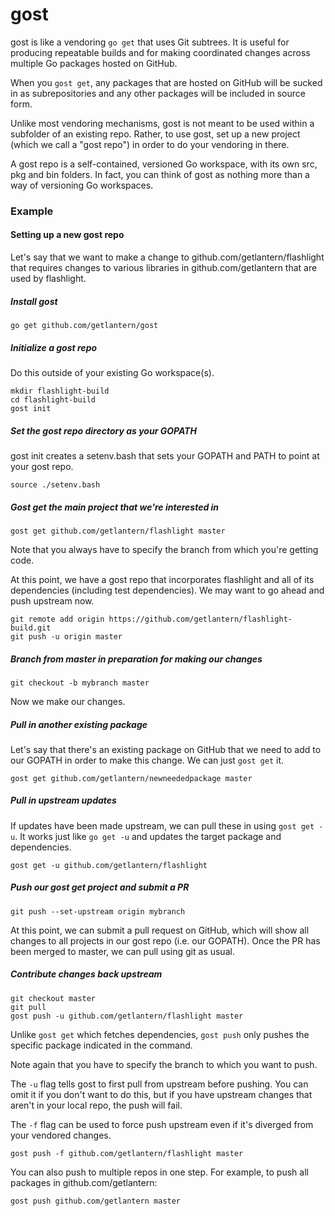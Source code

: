 gost
==========
gost is like a vendoring `go get` that uses Git subtrees. It is useful for
producing repeatable builds and for making coordinated changes across multiple
Go packages hosted on GitHub.

When you `gost get`, any packages that are hosted on GitHub will be sucked in as
subrepositories and any other packages will be included in source form.

Unlike most vendoring mechanisms, gost is not meant to be used within a
subfolder of an existing repo. Rather, to use gost, set up a new project (which
we call a "gost repo") in order to do your vendoring in there.

A gost repo is a self-contained, versioned Go workspace, with its own src, pkg
and bin folders. In fact, you can think of gost as nothing more than a way of
versioning Go workspaces.

### Example

#### Setting up a new gost repo

Let's say that we want to make a change to github.com/getlantern/flashlight that
requires changes to various libraries in github.com/getlantern that are used by
flashlight.

##### Install gost

```
go get github.com/getlantern/gost
```

##### Initialize a gost repo

Do this outside of your existing Go workspace(s).

```
mkdir flashlight-build
cd flashlight-build
gost init
```

##### Set the gost repo directory as your GOPATH

gost init creates a setenv.bash that sets your GOPATH and PATH to point at your
gost repo.

```
source ./setenv.bash
```

##### Gost get the main project that we're interested in

```
gost get github.com/getlantern/flashlight master
```

Note that you always have to specify the branch from which you're getting code.

At this point, we have a gost repo that incorporates flashlight and all of
its dependencies (including test dependencies). We may want to go ahead and
push upstream now.

```
git remote add origin https://github.com/getlantern/flashlight-build.git
git push -u origin master
```

##### Branch from master in preparation for making our changes

```
git checkout -b mybranch master
```

Now we make our changes.

##### Pull in another existing package

Let's say that there's an existing package on GitHub that we need to add to our
GOPATH in order to make this change. We can just `gost get` it.

```
gost get github.com/getlantern/newneededpackage master
```

##### Pull in upstream updates

If updates have been made upstream, we can pull these in using `gost get -u`.
It works just like `go get -u` and updates the target package and dependencies.

```
gost get -u github.com/getlantern/flashlight
```

##### Push our gost get project and submit a PR

```
git push --set-upstream origin mybranch
```

At this point, we can submit a pull request on GitHub, which will show all
changes to all projects in our gost repo (i.e. our GOPATH). Once the PR has
been merged to master, we can pull using git as usual.

##### Contribute changes back upstream

```
git checkout master
git pull
gost push -u github.com/getlantern/flashlight master
```

Unlike `gost get` which fetches dependencies, `gost push` only pushes the
specific package indicated in the command.

Note again that you have to specify the branch to which you want to push.

The `-u` flag tells gost to first pull from upstream before pushing. You can
omit it if you don't want to do this, but if you have upstream changes that
aren't in your local repo, the push will fail.

The `-f` flag can be used to force push upstream even if it's diverged from
your vendored changes.

```
gost push -f github.com/getlantern/flashlight master
```

You can also push to multiple repos in one step. For example, to push all
packages in github.com/getlantern:

```
gost push github.com/getlantern master
```
